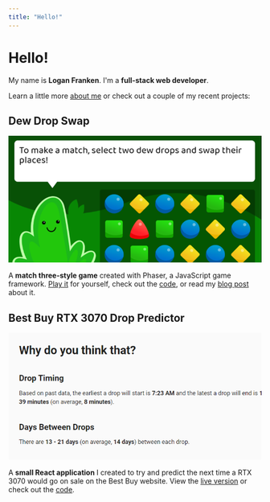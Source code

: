 ```yaml
---
title: "Hello!"
---
```


# Hello!

My name is **Logan Franken**.
I'm a **full-stack web developer**.

Learn a little more <a href="/about">about me</a> or check out a couple of my recent projects:

## Dew Drop Swap

<a href="https://loganfranken.itch.io/dew-drop-swap"><img src="images/dew_drop_swap.png" alt="Screenshot of the Dew Drop Swap game" /></a>

A **match three-style game** created with Phaser, a JavaScript game framework.
<a href="https://loganfranken.itch.io/dew-drop-swap" aria-label="Play Dew Drop Swap">Play it</a> for yourself,
check out the <a href="https://github.com/loganfranken/dew-drop-swap" aria-label="source code for Dew Drop Swap">code</a>,
or read my <a href="https://www.loganfranken.com/blog/1660/dew-drop-swap/" aria-label="blog post about Dew Drop Swap">blog post</a> about it.

## Best Buy RTX 3070 Drop Predictor

<a href="https://loganfranken.github.io/best-buy-rtx-3070/"><img src="images/best_buy_rtx_3070.png" alt="Screenshot of the Best Buy RTX 3070 Drop Predictor application" /></a>

A **small React application** I created to try and predict the
next time a RTX 3070 would go on sale on the Best Buy website. View the
<a href="https://loganfranken.github.io/best-buy-rtx-3070/" aria-label="live version of the Best Buy RTX 3070 Predictor application">live version</a>
or check out the <a href="https://github.com/loganfranken/best-buy-rtx-3070" aria-label="source code for the Best Buy RTX 3070 Predictor application">code</a>.